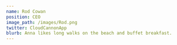 ```yaml
---
name: Rod Cowan
position: CEO
image_path: /images/Rod.png
twitter: CloudCannonApp
blurb: Anna likes long walks on the beach and buffet breakfast.
---
```

